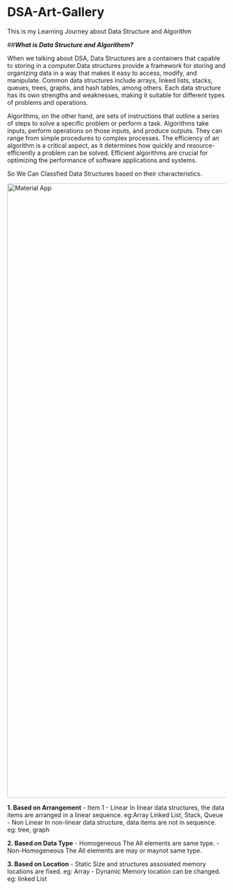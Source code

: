 # **DSA-Art-Gallery**
This is my Learning Journey about Data Structure and Algorithm

##***What is Data Structure and Algorithem?***

When we talking about DSA, Data Structures are a containers that capable to storing in a computer.Data structures provide a framework for storing and organizing data in a way that makes it easy to access, modify, and manipulate. Common data structures include arrays, linked lists, stacks, queues, trees, graphs, and hash tables, among others. Each data structure has its own strengths and weaknesses, making it suitable for different types of problems and operations.

Algorithms, on the other hand, are sets of instructions that outline a series of steps to solve a specific problem or perform a task. Algorithms take inputs, perform operations on those inputs, and produce outputs. They can range from simple procedures to complex processes. The efficiency of an algorithm is a critical aspect, as it determines how quickly and resource-efficiently a problem can be solved. Efficient algorithms are crucial for optimizing the performance of software applications and systems.

So We Can Classfied Data Structures based on their characteristics.

<img width="1416" alt="Material App" src="https://github.com/Yasith8/My-DSA-Art-Gallery/assets/90121062/d457749a-dbc8-4cb7-8d9a-efdc7691a009">

**1. Based on Arrangement**
    - Item 1 - Linear
        In linear data structures, the data items are arranged in a linear sequence.
                eg:Array Linked List, Stack, Queue
     - Non Linear
        In non-linear data structure, data items are not in sequence.
                eg: tree, graph

**2. Based on Data Type**
     - Homogeneous
         The All elements are same type.
     - Non-Homogeneous
         The All elements are may or maynot same type.

**3. Based on Location**
     - Static
         Size and structures assosiated memory locations are fixed.
             eg: Array
     - Dynamic
        Memory location can be changed.
           eg: linked List
